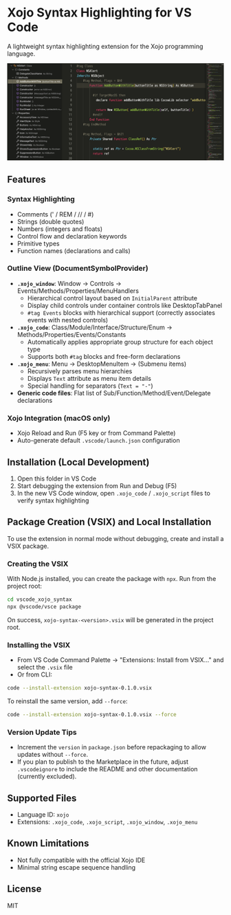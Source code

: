 # Xojo Syntax Highlighting for VS Code

A lightweight syntax highlighting extension for the Xojo programming language.

![](./images/xojo_syntax_sample.png)

## Features

### Syntax Highlighting

-   Comments (' / REM / // / #)
-   Strings (double quotes)
-   Numbers (integers and floats)
-   Control flow and declaration keywords
-   Primitive types
-   Function names (declarations and calls)

### Outline View (DocumentSymbolProvider)

-   **`.xojo_window`**: Window → Controls → Events/Methods/Properties/MenuHandlers
    -   Hierarchical control layout based on `InitialParent` attribute
    -   Display child controls under container controls like DesktopTabPanel
    -   `#tag Events` blocks with hierarchical support (correctly associates events with nested controls)
-   **`.xojo_code`**: Class/Module/Interface/Structure/Enum → Methods/Properties/Events/Constants
    -   Automatically applies appropriate group structure for each object type
    -   Supports both `#tag` blocks and free-form declarations
-   **`.xojo_menu`**: Menu → DesktopMenuItem → (Submenu items)
    -   Recursively parses menu hierarchies
    -   Displays `Text` attribute as menu item details
    -   Special handling for separators (`Text = "-"`)
-   **Generic code files**: Flat list of Sub/Function/Method/Event/Delegate declarations

### Xojo Integration (macOS only)

-   Xojo Reload and Run (F5 key or from Command Palette)
-   Auto-generate default `.vscode/launch.json` configuration

## Installation (Local Development)

1. Open this folder in VS Code
2. Start debugging the extension from Run and Debug (F5)
3. In the new VS Code window, open `.xojo_code` / `.xojo_script` files to verify syntax highlighting

## Package Creation (VSIX) and Local Installation

To use the extension in normal mode without debugging, create and install a VSIX package.

### Creating the VSIX

With Node.js installed, you can create the package with `npx`. Run from the project root:

```bash
cd vscode_xojo_syntax
npx @vscode/vsce package
```

On success, `xojo-syntax-<version>.vsix` will be generated in the project root.

### Installing the VSIX

-   From VS Code Command Palette → "Extensions: Install from VSIX…" and select the `.vsix` file
-   Or from CLI:

```bash
code --install-extension xojo-syntax-0.1.0.vsix
```

To reinstall the same version, add `--force`:

```bash
code --install-extension xojo-syntax-0.1.0.vsix --force
```

### Version Update Tips

-   Increment the `version` in `package.json` before repackaging to allow updates without `--force`.
-   If you plan to publish to the Marketplace in the future, adjust `.vscodeignore` to include the README and other documentation (currently excluded).

## Supported Files

-   Language ID: `xojo`
-   Extensions: `.xojo_code`, `.xojo_script`, `.xojo_window`, `.xojo_menu`

## Known Limitations

-   Not fully compatible with the official Xojo IDE
-   Minimal string escape sequence handling

## License

MIT
